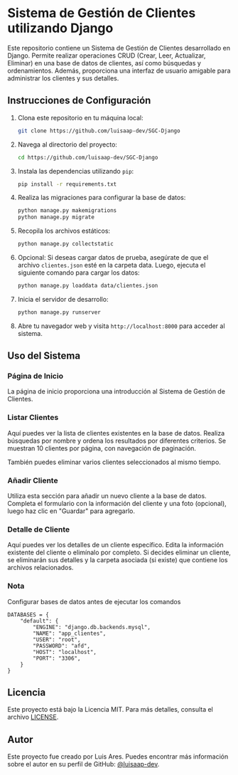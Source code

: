 # Sistema de Gestión de Clientes utilizando Django

Este repositorio contiene un Sistema de Gestión de Clientes desarrollado en Django. Permite realizar operaciones CRUD (Crear, Leer, Actualizar, Eliminar) en una base de datos de clientes, así como búsquedas y ordenamientos. Además, proporciona una interfaz de usuario amigable para administrar los clientes y sus detalles.

## Instrucciones de Configuración

1. Clona este repositorio en tu máquina local:

   ```bash
   git clone https://github.com/luisaap-dev/SGC-Django
   ```

2. Navega al directorio del proyecto:

   ```bash
   cd https://github.com/luisaap-dev/SGC-Django
   ```

3. Instala las dependencias utilizando `pip`:

   ```bash
   pip install -r requirements.txt
   ```

4. Realiza las migraciones para configurar la base de datos:

   ```bash
   python manage.py makemigrations
   python manage.py migrate
   ```

5. Recopila los archivos estáticos:

   ```bash
   python manage.py collectstatic
   ```

6. Opcional: Si deseas cargar datos de prueba, asegúrate de que el archivo `clientes.json` esté en la carpeta data. Luego, ejecuta el siguiente comando para cargar los datos:

   ```bash
   python manage.py loaddata data/clientes.json
   ```

7. Inicia el servidor de desarrollo:

   ```bash
   python manage.py runserver
   ```

8. Abre tu navegador web y visita `http://localhost:8000` para acceder al sistema.

## Uso del Sistema

### Página de Inicio

La página de inicio proporciona una introducción al Sistema de Gestión de Clientes.

### Listar Clientes

Aquí puedes ver la lista de clientes existentes en la base de datos. Realiza búsquedas por nombre y ordena los resultados por diferentes criterios. Se muestran 10 clientes por página, con navegación de paginación.

También puedes eliminar varios clientes seleccionados al mismo tiempo.

### Añadir Cliente

Utiliza esta sección para añadir un nuevo cliente a la base de datos. Completa el formulario con la información del cliente y una foto (opcional), luego haz clic en "Guardar" para agregarlo.

### Detalle de Cliente

Aquí puedes ver los detalles de un cliente específico. Edita la información existente del cliente o elimínalo por completo. Si decides eliminar un cliente, se eliminarán sus detalles y la carpeta asociada (si existe) que contiene los archivos relacionados.

### Nota

Configurar bases de datos antes de ejecutar los comandos 
```
DATABASES = {
    "default": {
        "ENGINE": "django.db.backends.mysql",
        "NAME": "app_clientes",
        "USER": "root",  
        "PASSWORD": "afd",  
        "HOST": "localhost",
        "PORT": "3306", 
    }
}
```
## Licencia
Este proyecto está bajo la Licencia MIT. Para más detalles, consulta el archivo [LICENSE](LICENSE).

## Autor
Este proyecto fue creado por Luis Ares. Puedes encontrar más información sobre el autor en su perfil de GitHub: [@luisaap-dev](https://github.com/luisaap-dev).
